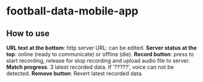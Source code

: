 # football-data-mobile-app
## How to use
**URL text at the bottom**: http server URL: can be edited.
**Server status at the top**: online (ready to communicate) or offline (die).
**Record button**: press to start recording, release for stop recording and upload audio file to server.
**Match progress**: 3 latest recorded data. If '?????', voice can not be detected.
**Remove button**: Revert latest recorded data.